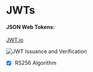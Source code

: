 # JWTs

#### JSON Web Tokens:

[JWT.io](https://jwt.io/)

![JWT Issuance and Verification](../assets/img/JWT-issuance-and-verification.png)

- [x] RS256 Algorithm